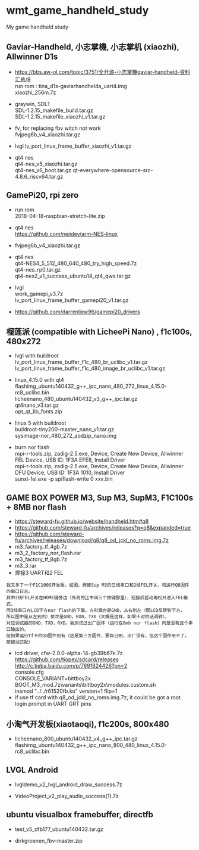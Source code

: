 # wmt_game_handheld_study
My game handheld study

## Gaviar-Handheld, 小志掌機, 小志掌机 (xiaozhi), Allwinner D1s    
* https://bbs.aw-ol.com/topic/3751/全开源-小志掌機gaviar-handheld-资料汇总/9  
run rom :
tina_d1s-gaviarhandhelda_uart4.img  
xiaozhi_256m.7z  

* graywin, SDL1  
SDL-1.2.15_makefile_build.tar.gz  
SDL-1.2.15_makefile_xiaozhi_v1.tar.gz    

* fv, for replacing fbv witch not work    
fvjpeg6b_v4_xiaozhi.tar.gz  

* lvgl
lv_port_linux_frame_buffer_xiaozhi_v1.tar.gz

* qt4 nes  
qt4-nes_v5_xiaozhi.tar.gz  
qt4-nes_v6_boot.tar.gz
qt-everywhere-opensource-src-4.8.6_riscv64.tar.gz  

## GamePi20, rpi zero    
* run rom  
2018-04-18-raspbian-stretch-lite.zip    

* qt4 nes  
https://github.com/nejidev/arm-NES-linux  

* fvjpeg6b_v4_xiaozhi.tar.gz  

* qt4 nes  
qt4-NES4_5_512_480_640_480_try_high_speed.7z   
qt4-nes_rp0.tar.gz  
qt4-nes2_v1_success_ubuntu14_qt4_qws.tar.gz  

* lvgl  
work_gamepi_v3.7z  
lv_port_linux_frame_buffer_gamepi20_v1.tar.gz

* https://github.com/darrenliew96/gamepi20_drivers  

## 榴莲派 (compatible with LicheePi Nano) , f1c100s, 480x272    
* lvgl with buildroot  
lv_port_linux_frame_buffer_f1c_480_br_uclibc_v1.tar.gz  
lv_port_linux_frame_buffer_f1c_480_image_br_uclibc_v1.tar.gz  

* linux_4.15.0 with qt4  
flashimg_ubuntu140432_g++_ipc_nano_480_272_linux_4.15.0-rc8_uclibc.bin  
licheenano_480_ubuntu140432_v3_g++_ipc.tar.gz   
qt4nano_v3.tar.gz  
opt_qt_lib_fonts.zip  

* linux 5 with buildroot  
buildroot-tiny200-master_nano_v1.tar.gz  
sysimage-nor_480_272_aodzip_nano.img  

* burn nor flash  
mpi-r-tools.zip, zadig-2.5.exe, Device, Create New Device, Allwinner FEL Device, USB ID: 1F3A EFE8, Install Driver  
mpi-r-tools.zip, zadig-2.5.exe, Device, Create New Device, Allwinner DFU Device, USB ID: 1F3A 1010, Install Driver  
sunxi-fel.exe -p spiflash-write 0 xxx.bin  

## GAME BOX POWER M3, Sup M3, SupM3, F1C100s + 8MB nor flash    
* https://steward-fu.github.io/website/handheld.htm#q8
* https://github.com/steward-fu/archives/releases?q=q8&expanded=true
* https://github.com/steward-fu/archives/releases/download/q8/q8_od_jckl_no_roms.img.7z
* m3_factory_tf_4gb.7z  
* m3_2_factory_nor_flash.rar  
* m3_factory_tf_8gb.7z  
* m3_3.rar
* 焊接3 UART和2 FEL  
```
我又多了一个F1C100S开发板。如图，焊接Sup M3的三线串口和2线FEL开关，和运行Q8固件的串口日志。
其中2线FEL开关在HOME键旁边（外壳的正中间三个按键那里），短接后启动再松开进入FEL模式。
而3线串口在LCD下方nor flash的下面，方形焊台是GND，从右到左（图LCD反转到下方，
所以图中是从左到右）依次是GND，RX0，TX0（大概是这样，如果不对的话调转），
对应调试器的GND，TXD，RXD。我测试过出厂固件（运行在8mb nor flash）内是没有这个串口输出的，
但如果运行tf卡的Q8固件则有（这是第三方固件，要自己刷，出厂没有，但这个固件用不了，按键没匹配）
```
* lcd driver, cfw-2.0.0-alpha-14-gb39b67e.7z  
https://github.com/tiopex/sdcard/releases  
http://c.tieba.baidu.com/p/7691824426?pn=2  
console.cfg  
CONSOLE_VARIANT=bittboy2x  
BOOT_M3_mod.7z\variants\bittboy2x\modules.custom.sh  
insmod "../../r61520fb.ko" version=1 flip=1
* if use tf card with q8_od_jckl_no_roms.img.7z, it could be got a root login prompt in UART GRT pins    

## 小淘气开发板(xiaotaoqi), f1c200s, 800x480  
* licheenano_800_ubuntu140432_v4_g++_ipc.tar.gz  
flashimg_ubuntu140432_g++_ipc_nano_800_480_linux_4.15.0-rc8_uclibc.bin  

## LVGL Android  
* lvgldemo_v2_lvgl_android_draw_success.7z

* VideoProject_v2_play_audio_success(1).7z  

## ubuntu visualbox framebuffer, directfb    
* test_v5_dfb177_ubuntu140432.tar.gz

* dirkgroenen_fbv-master.zip

